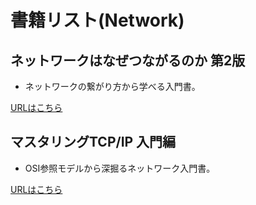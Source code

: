 # 書籍リスト(Network)

## ネットワークはなぜつながるのか 第2版

- ネットワークの繋がり方から学べる入門書。

[URLはこちら](https://www.amazon.co.jp/%E3%83%8D%E3%83%83%E3%83%88%E3%83%AF%E3%83%BC%E3%82%AF%E3%81%AF%E3%81%AA%E3%81%9C%E3%81%A4%E3%81%AA%E3%81%8C%E3%82%8B%E3%81%AE%E3%81%8B-%E7%AC%AC2%E7%89%88-%E7%9F%A5%E3%81%A3%E3%81%A6%E3%81%8A%E3%81%8D%E3%81%9F%E3%81%84TCP-IP%E3%80%81LAN%E3%80%81%E5%85%89%E3%83%95%E3%82%A1%E3%82%A4%E3%83%90%E3%81%AE%E5%9F%BA%E7%A4%8E%E7%9F%A5%E8%AD%98-%E6%88%B8%E6%A0%B9/dp/4822283119/ref=sr_1_1?__mk_ja_JP=%E3%82%AB%E3%82%BF%E3%82%AB%E3%83%8A&crid=ENH3OLNAXPHW&dib=eyJ2IjoiMSJ9.vpvIHoRCn3P1bAtbklE7cemtsSOFkrZx9fPQhqk8qU8TNxp-GxSGiSET0EqwRddtvS2KRcMvdFY70ArvW5vl4cVvtM8Lce1pzSEMk3QBte9Pgt-P6m6hiEy75cuhvnDxR1UIi27c3g9hP4bEDh2YLnvQ_0pg34-TmDhHJK202tcTHvn-vIqhEAcHDZiJm-fTR7X8y-k20Fh1EG91dj_jByaDcmkSOLgZAFJcq6erKOqWA_C09mVmOft6oVi3dogxSZjb_Q-Vqa14MHly1Exhc32Xb5xXE8SDPrZmg9XMJL0.hxjxjwCpRC9O3ZDO-ty4MVbk6XfCcn7i_3ML_J8npPA&dib_tag=se&keywords=%E3%83%8D%E3%83%83%E3%83%88%E3%83%AF%E3%83%BC%E3%82%AF%E3%81%AF%E3%81%AA%E3%81%9C%E3%81%A4%E3%81%AA%E3%81%8C%E3%82%8B%E3%81%AE&qid=1745761007&sprefix=%E3%83%8D%E3%83%83%E3%83%88%E3%83%AF%E3%83%BC%E3%82%AF%E3%81%AF%E3%81%AA%E3%81%9C%E3%81%A4%E3%81%AA%E3%81%8C%E3%82%8B%E3%81%AE%2Caps%2C215&sr=8-1)

## マスタリングTCP/IP 入門編

- OSI参照モデルから深掘るネットワーク入門書。

[URLはこちら](https://www.amazon.co.jp/%E3%83%9E%E3%82%B9%E3%82%BF%E3%83%AA%E3%83%B3%E3%82%B0TCP-IP%E2%80%95%E5%85%A5%E9%96%80%E7%B7%A8%E2%80%95-%E7%AC%AC6%E7%89%88-%E4%BA%95%E4%B8%8A-%E7%9B%B4%E4%B9%9F/dp/4274224473/ref=sr_1_1?__mk_ja_JP=%E3%82%AB%E3%82%BF%E3%82%AB%E3%83%8A&crid=JLUB12JV9JPT&dib=eyJ2IjoiMSJ9.kB1wpWesImwGFopOwjS_XQn8hT_FkSmFdM7c9FebnVzHGdV4527kInsOQ_c6f3NrxJ4ykOoy6eV8XHSAv92xWtajhlJGiKZBz5frIzzBlICGTZUu0wli8H4XbELFV-EQU6WsdZLyKQx7yl45oioom6pzzIuATG1ut7l_j0h2TwnZNYQZQS-x6J2K3qv76E9EsJDgccJRqUkVmOS-2Ejf61Zc4iWjwEaezD-7mfvPl2L47t0GL4ScWRJ5bGpK7BhSeR4x3g9e7KOFFduUfOk0IldjPBOvRfjq4W__gbYHYCI.loKBLFHyNx5QY50VcT5xU-t6WffFTF7MNS4lVqtjh_I&dib_tag=se&keywords=%E3%83%9E%E3%82%B9%E3%82%BF%E3%83%AA%E3%83%B3%E3%82%B0tcp%2F&qid=1745761123&sprefix=%E3%83%9E%E3%82%B9%E3%82%BF%E3%83%AA%E3%83%B3%E3%82%B0tcp+%2Caps%2C230&sr=8-1)

